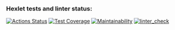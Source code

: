 ### Hexlet tests and linter status:
[![Actions Status](https://github.com/DmitriyChebruchan/python-project-lvl3/workflows/hexlet-check/badge.svg)](https://github.com/DmitriyChebruchan/python-project-lvl3/actions)
[![Test Coverage](https://api.codeclimate.com/v1/badges/8f2233d4c51c92ad427c/test_coverage)](https://codeclimate.com/github/paambaati/codeclimate-action/test_coverage)
[![Maintainability](https://api.codeclimate.com/v1/badges/a5b25db49bedcb474500/maintainability)](https://codeclimate.com/github/DmitriyChebruchan/python-project-lvl3/maintainability)
[![linter_check](https://github.com/DmitriyChebruchan/python-project-lvl3/workflows/linter-check/badge.svg)](https://github.com/DmitriyChebruchan/python-project-lvl3/actions/workflows/linter-check.yml)